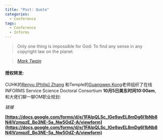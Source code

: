 ```yaml
---
title: "Post: Quote"
categories:
  - Conference
tags:
  - Conference
  - Informs
---
```


> Only one thing is impossible for God: To find any sense in any copyright law on the planet.
  
> <cite><a href="http://www.brainyquote.com/quotes/quotes/m/marktwain163473.html">Mark Twain</a></cite>



#### 授权转发:  

CUHK的[Renyu (Philip) Zhang](https://rphilipzhang.github.io/rphilipzhang/) 和Temple的[Guangwen Kong](https://www.fox.temple.edu/directory/guangwen-crystal-kong-tul69180)老师组织了在线INFORMS Service Science Doctoral Consortium **10月5日美东时间10:00am**, 和大佬们聊一聊OM职业规划:

*链接*

**[https://docs.google.com/forms/d/e/1FAIpQLSc_lGe9avEL8mDg6l1bNb8N4IVzmqzE_Bo3NE-5a_Nw5OdZ-A/viewform](https://docs.google.com/forms/d/e/1FAIpQLSc_lGe9avEL8mDg6l1bNb8N4IVzmqzE_Bo3NE-5a_Nw5OdZ-A/viewform)**

<img src="{{ site.url }}{{ site.baseurl }}/assets/images/posts_img/2023-09-17-informs-poster.png" alt="">
<img src="{{ site.url }}{{ site.baseurl }}/assets/images/posts_img/2023-09-17-informs-google-sheet.png" alt="">





<!-- <a href="//amcoffee365.github.io/assets/posts/posts_img/2023-09-17-informs-poster.png" data-lightbox="informs-poster">
  <img src="{{ site.url }}{{ site.baseurl }}/assets/images/filename.jpg" alt="">
  <img src="assets/posts/posts_img/2023-09-17-informs-poster.png" title="informs-poster">
</a>


<a href="//amcoffee365.github.io/assets/posts/posts_img/2023-09-17-informs-google-sheet.png" data-lightbox="informs-google-sheet">
  <img src="assets/posts/posts_img/2023-09-17-informs-google-sheet.png" title="informs-google-sheet">
</a> -->